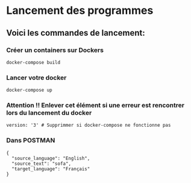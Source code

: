 # Lancement des programmes



## Voici les commandes de lancement:

### Créer un containers sur Dockers

```
docker-compose build

```

### Lancer votre docker

```
docker-compose up

```

### Attention !! Enlever cet élément si une erreur est rencontrer lors du lancement du docker
```
version: '3' # Supprimmer si docker-compose ne fonctionne pas
```

### Dans POSTMAN

```
{
  "source_language": "English",
  "source_text": "sofa",
  "target_language": "Français"
}
```

